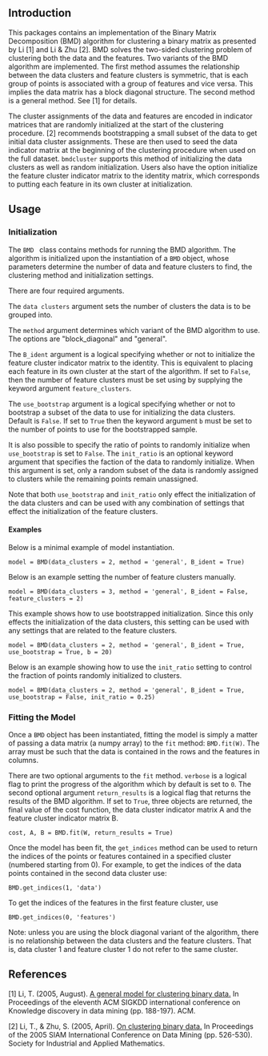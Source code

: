 

<h2> Introduction </h2>

This packages contains an implementation of the Binary Matrix Decomposition (BMD) algorithm for clustering a binary matrix as presented by Li [1] and Li & Zhu [2]. BMD solves the two-sided clustering problem of clustering both the data and the features. Two variants of the BMD algorithm are implemented. The first method assumes the relationship between the data clusters and feature clusters is symmetric, that is each group of points is associated with a group of features and vice versa. This implies the data matrix has a block diagonal structure. The second method is a general method. See [1] for details.

The cluster assignments of the data and features are encoded in indicator matrices that are randomly initialized at the start of the clustering procedure. [2] recommends bootstrapping a small subset of the data to get initial data cluster assignments. These are then used to seed the data indicator matrix at the beginning of the clustering procedure when used on the full dataset. ````bmdcluster```` supports this method of initializing the data clusters as well as random initialization. Users also have the option initialize the feature cluster indicator matrix to the identity matrix, which corresponds to putting each feature in its own cluster at initialization.

<h2> Usage </h2>

<h3> Initialization </h3>

The `BMD ` class contains methods for running the BMD algorithm. The algorithm is initialized upon the instantiation of a `BMD` object, whose parameters determine the number of data and feature clusters to find, the clustering method and initialization settings.

There are four required arguments.

The `data clusters` argument sets the number of clusters the data is to be grouped into.

The `method` argument determines which variant of the BMD algorithm to use. The options are "block_diagonal" and "general".

The `B_ident` argument is a logical specifying whether or not to initialize the feature cluster indicator matrix to the identity. This is equivalent to placing each feature in its own cluster at the start of the algorithm. If set to `False`, then the number of feature clusters must be set using by supplying the keyword argument `feature_clusters`.

The `use_bootstrap` argument is a logical specifying whether or not to bootstrap a subset of the data to use for initializing the data clusters. Default is `False`. If set to `True` then the keyword argument `b` must be set to the number of points to use for the bootstrapped sample.

It is also possible to specify the ratio of points to randomly initialize when `use_bootstrap` is set to `False`. The `init_ratio` is an optional keyword argument that specifies the faction of the data to randomly initialize. When this argument is set, only a random subset of the data is randomly assigned to clusters while the remaining points remain unassigned.

Note that both `use_bootstrap` and `init_ratio` only effect the initialization of the data clusters and can be used with any combination of settings that effect the initialization of the feature clusters.


<h4> Examples </h4>

Below is a minimal example of model instantiation.
````
model = BMD(data_clusters = 2, method = 'general', B_ident = True)
````

Below is an example setting the number of feature clusters manually.
````
model = BMD(data_clusters = 3, method = 'general', B_ident = False, feature_clusters = 2)
````

This example shows how to use bootstrapped initialization. Since this only effects the initialization of the data clusters, this setting can be used with any settings that are related to the feature clusters.
````
model = BMD(data_clusters = 2, method = 'general', B_ident = True, use_bootstrap = True, b = 20)
````

Below is an example showing how to use the `init_ratio` setting to control the fraction of points randomly initialized to clusters.
````
model = BMD(data_clusters = 2, method = 'general', B_ident = True, use_bootstrap = False, init_ratio = 0.25)
````

<h3> Fitting the Model </h3>

Once a `BMD` object has been instantiated, fitting the model is simply a matter of passing a data matrix (a numpy array) to the `fit` method: `BMD.fit(W)`. The array must be such that the data is contained in the rows and the features in columns.

There are two optional arguments to the `fit` method. `verbose` is a logical flag to print the progress of the algorithm which by default is set to `0`. The second optional argument `return_results` is a logical flag that returns the results of the BMD algorithm. If set to `True`, three objects are returned, the final value of the cost function, the data cluster indicator matrix A and the feature cluster indicator matrix B.

````
cost, A, B = BMD.fit(W, return_results = True)
````
Once the model has been fit, the `get_indices` method can be used to return the indices of the points or features contained in a specified cluster (numbered starting from 0). For example, to get the indices of the data points contained in the second data cluster use:

````
BMD.get_indices(1, 'data')
````
To get the indices of the features in the first feature cluster, use
````
BMD.get_indices(0, 'features')
````
Note: unless you are using the block diagonal variant of the algorithm, there is no relationship between the data clusters and the feature clusters. That is, data cluster 1 and feature cluster 1 do not refer to the same cluster.


<h2> References </h2>

[1] Li, T. (2005, August). [A general model for clustering binary data.](http://users.cs.fiu.edu/~taoli/pub/p188-li.pdf) In Proceedings of the eleventh ACM SIGKDD international conference on Knowledge discovery in data mining (pp. 188-197). ACM.

[2] Li, T., & Zhu, S. (2005, April). [On clustering binary data.](https://pdfs.semanticscholar.org/b3b5/c7e794df43fe89122bd39dafd9a5f504c524.pdf) In Proceedings of the 2005 SIAM International Conference on Data Mining (pp. 526-530). Society for Industrial and Applied Mathematics.
